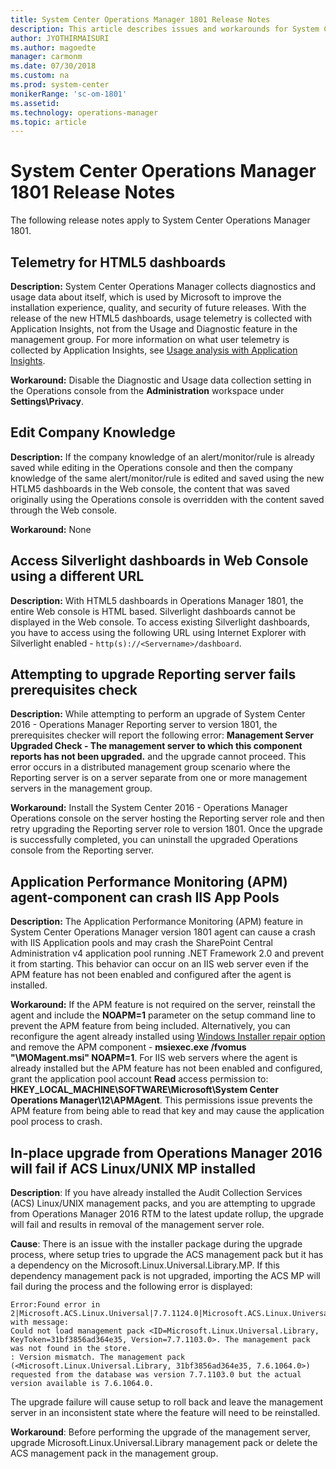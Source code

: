 ```yaml
---
title: System Center Operations Manager 1801 Release Notes
description: This article describes issues and workarounds for System Center Operations Manager 1801.
author: JYOTHIRMAISURI
ms.author: magoedte
manager: carmonm
ms.date: 07/30/2018
ms.custom: na
ms.prod: system-center
monikerRange: 'sc-om-1801'
ms.assetid: 
ms.technology: operations-manager
ms.topic: article
---
```


# System Center Operations Manager 1801 Release Notes

The following release notes apply to System Center Operations Manager 1801.

## Telemetry for HTML5 dashboards
**Description:** System Center Operations Manager collects diagnostics and usage data about itself, which is used by Microsoft to improve the installation experience, quality, and security of future releases.  With the release of the new HTML5 dashboards, usage telemetry is collected with Application Insights, not from the Usage and Diagnostic feature in the management group.  For more information on what user telemetry is collected by Application Insights, see [Usage analysis with Application Insights](https://docs.microsoft.com/azure/application-insights/app-insights-usage-overview).

**Workaround:** Disable the Diagnostic and Usage data collection setting in the Operations console from the **Administration** workspace under **Settings\Privacy**.       

## Edit Company Knowledge
**Description:** If the company knowledge of an alert/monitor/rule is already saved while editing in the Operations console and then the company knowledge of the same alert/monitor/rule is edited and saved using the new HTLM5 dashboards in the Web console, the content that was saved originally using the Operations console is overridden with the content saved through the Web console.

**Workaround:** None

## Access Silverlight dashboards in Web Console using a different URL
**Description:** With HTML5 dashboards in Operations Manager 1801, the entire Web console is HTML based. Silverlight dashboards cannot be displayed in the Web console. To access  existing Silverlight dashboards, you have to access using the following URL using Internet Explorer with Silverlight enabled - `http(s)://<Servername>/dashboard`. 

## Attempting to upgrade Reporting server fails prerequisites check
**Description:** While attempting to perform an upgrade of System Center 2016 - Operations Manager Reporting server to version 1801, the prerequisites checker will report the following error: **Management Server Upgraded Check - The management server to which this component reports has not been upgraded.** and the upgrade cannot proceed.  This error occurs in a distributed management group scenario where the Reporting server is on a server  separate from one or more management servers in the management group.   

**Workaround:** Install the System Center 2016 - Operations Manager Operations console on the server hosting the Reporting server role and then retry upgrading the Reporting server role to version 1801.  Once the upgrade is successfully completed, you can uninstall the upgraded Operations console from the Reporting server.  

## Application Performance Monitoring (APM) agent-component can crash IIS App Pools
**Description:** The Application Performance Monitoring (APM) feature in System Center Operations Manager version 1801 agent can cause a crash with IIS Application pools and may crash the SharePoint Central Administration v4 application pool running .NET Framework 2.0 and prevent it from starting.  This behavior can occur on an IIS web server even if the APM feature has not been enabled and configured after the agent is installed.     

**Workaround:** If the APM feature is not required on the server, reinstall the agent and include the **NOAPM=1** parameter on the setup command line to prevent the APM feature from being included.  Alternatively, you can reconfigure the agent already installed using [Windows Installer repair option](https://msdn.microsoft.com/library/windows/desktop/aa367988%28v=vs.85%29.aspx) and remove the APM component - **msiexec.exe /fvomus "<path to x64 installer package>\MOMagent.msi" NOAPM=1**.  For IIS web servers where the agent is already installed but the APM feature has not been enabled and configured, grant the application pool account **Read** access permission to: **HKEY_LOCAL_MACHINE\SOFTWARE\Microsoft\System Center Operations Manager\12\APMAgent**.  This permissions issue prevents the APM feature from being able to read that key and may cause the application pool process to crash.

## In-place upgrade from Operations Manager 2016 will fail if ACS Linux/UNIX MP installed
**Description**: If you have already installed the Audit Collection Services (ACS) Linux/UNIX management packs, and you are attempting to upgrade from Operations Manager 2016 RTM to the latest update rollup, the upgrade will fail and results in removal of the management server role.  

**Cause**: There is an issue with the installer package during the upgrade process, where setup tries to upgrade the ACS management pack but it has a dependency on the Microsoft.Linux.Universal.Library.MP. If this dependency management pack is not upgraded, importing the ACS MP will fail during the process and the following error is displayed:

```
Error:Found error in 2|Microsoft.ACS.Linux.Universal|7.7.1124.0|Microsoft.ACS.Linux.Universal|| with message:  
Could not load management pack <ID=Microsoft.Linux.Universal.Library, KeyToken=31bf3856ad364e35, Version=7.7.1103.0>. The management pack was not found in the store.  
: Version mismatch. The management pack (<Microsoft.Linux.Universal.Library, 31bf3856ad364e35, 7.6.1064.0>) requested from the database was version 7.7.1103.0 but the actual version available is 7.6.1064.0.  
```

The upgrade failure will cause setup to roll back and leave the management server in an inconsistent state where the feature will need to be reinstalled.  

**Workaround**:  Before performing the upgrade of the management server, upgrade Microsoft.Linux.Universal.Library management pack or delete the ACS management pack in the management group.

